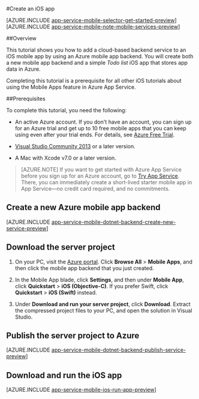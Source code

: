 <properties
	pageTitle="Create an iOS app on Azure App Service Mobile Apps | Microsoft Azure"
	description="Follow this tutorial to get started with using Azure mobile app backends for iOS development in Objective-C or Swift"
	services="app-service\mobile"
	documentationCenter="ios"
	authors="krisragh"
	manager="dwrede"
	editor=""/>

<tags
	ms.service="app-service-mobile"
	ms.workload="na"
	ms.tgt_pltfrm="mobile-ios"
	ms.devlang="objective-c"
	ms.topic="hero-article"
	ms.date="08/11/2015"
	ms.author="krisragh"/>

#Create an iOS app

[AZURE.INCLUDE [app-service-mobile-selector-get-started-preview](../../includes/app-service-mobile-selector-get-started-preview.md)]
&nbsp;  
[AZURE.INCLUDE [app-service-mobile-note-mobile-services-preview](../../includes/app-service-mobile-note-mobile-services-preview.md)]

##Overview

This tutorial shows you how to add a cloud-based backend service to an iOS mobile app by using an Azure mobile app backend.  You will create both a new mobile app backend and a simple _Todo list_ iOS app that stores app data in Azure.

Completing this tutorial is a prerequisite for all other iOS tutorials about using the Mobile Apps feature in Azure App Service.

##Prerequisites

To complete this tutorial, you need the following:

* An active Azure account. If you don't have an account, you can sign up for an Azure trial and get up to 10 free mobile apps that you can keep using even after your trial ends. For details, see [Azure Free Trial](http://azure.microsoft.com/pricing/free-trial/).

* [Visual Studio Community 2013] or a later version.

* A Mac with Xcode v7.0 or a later version.

>[AZURE.NOTE] If you want to get started with Azure App Service before you sign up for an Azure account, go to [Try App Service](http://go.microsoft.com/fwlink/?LinkId=523751&appServiceName=mobile). There, you can immediately create a short-lived starter mobile app in App Service—no credit card required, and no commitments.

## Create a new Azure mobile app backend

[AZURE.INCLUDE [app-service-mobile-dotnet-backend-create-new-service-preview](../../includes/app-service-mobile-dotnet-backend-create-new-service-preview.md)]

## Download the server project

1. On your PC, visit the [Azure portal]. Click **Browse All** > **Mobile Apps**, and then click the mobile app backend that you just created.

2. In the Mobile App blade, click **Settings**, and then under **Mobile App**, click **Quickstart** > **iOS (Objective-C)**. If you prefer Swift, click **Quickstart** > **iOS (Swift)** instead.

3. Under **Download and run your server project**, click **Download**. Extract the compressed project files to your PC, and open the solution in Visual Studio.

## Publish the server project to Azure

[AZURE.INCLUDE [app-service-mobile-dotnet-backend-publish-service-preview](../../includes/app-service-mobile-dotnet-backend-publish-service-preview.md)]

## Download and run the iOS app

[AZURE.INCLUDE [app-service-mobile-ios-run-app-preview](../../includes/app-service-mobile-ios-run-app-preview.md)]


<!-- Images. -->
[0]: ./media/mobile-services-dotnet-backend-ios-get-started/mobile-quickstart-completed-ios.png
[1]: ./media/mobile-services-dotnet-backend-ios-get-started/mobile-quickstart-steps-vs.png

[6]: ./media/app-service-mobile-dotnet-backend-ios-get-started-preview/ios-quickstart.png

[7]: ./media/mobile-services-dotnet-backend-ios-get-started/mobile-quickstart-steps-ios.png
[8]: ./media/mobile-services-dotnet-backend-ios-get-started/mobile-xcode-project.png

[10]: ./media/mobile-services-dotnet-backend-ios-get-started/mobile-quickstart-startup-ios.png
[11]: ./media/mobile-services-dotnet-backend-ios-get-started/mobile-data-tab.png
[12]: ./media/mobile-services-dotnet-backend-ios-get-started/mobile-data-browse.png

[Azure portal]: https://portal.azure.com/
[Xcode]: https://go.microsoft.com/fwLink/p/?LinkID=266532

[Visual Studio Community 2013]: https://go.microsoft.com/fwLink/p/?LinkID=534203
